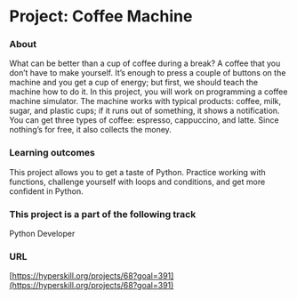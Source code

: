 # Project: Coffee Machine

### About

What can be better than a cup of coffee during a break? A coffee that you don’t have to make yourself. It’s enough to press a couple of buttons on the machine and you get a cup of energy; but first, we should teach the machine how to do it. In this project, you will work on programming a coffee machine simulator. The machine works with typical products: coffee, milk, sugar, and plastic cups; if it runs out of something, it shows a notification. You can get three types of coffee: espresso, cappuccino, and latte. Since nothing’s for free, it also collects the money.


###  Learning outcomes

This project allows you to get a taste of Python. Practice working with functions, challenge yourself with loops and conditions, and get more confident in Python.


###  This project is a part of the following track

Python Developer


### URL

[https://hyperskill.org/projects/68?goal=391](https://hyperskill.org/projects/68?goal=391)
